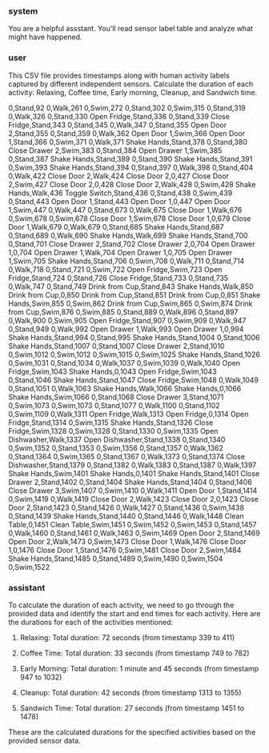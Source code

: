 ### system
You are a helpful assstant. You'll read sensor label table and analyze what might have happened.
### user

This CSV file provides timestamps along with human activity labels captured by different independent sensors.
Calculate the duration of each activity: Relaxing, Coffee time, Early morning, Cleanup, and Sandwich time.
    
0,Stand,92
0,Walk,261
0,Swim,272
0,Stand,302
0,Swim,315
0,Stand,319
0,Walk,326
0,Stand,330
Open Fridge,Stand,336
0,Stand,339
Close Fridge,Stand,343
0,Stand,345
0,Walk,347
0,Stand,355
Open Door 2,Stand,355
0,Stand,359
0,Walk,362
Open Door 1,Swim,366
Open Door 1,Stand,366
0,Swim,371
0,Walk,371
Shake Hands,Stand,378
0,Stand,380
Close Drawer 2,Swim,383
0,Stand,384
Open Drawer 1,Swim,385
0,Stand,387
Shake Hands,Stand,389
0,Stand,390
Shake Hands,Stand,391
0,Swim,393
Shake Hands,Stand,394
0,Stand,397
0,Walk,398
0,Stand,404
0,Walk,422
Close Door 2,Walk,424
Close Door 2,0,427
Close Door 2,Swim,427
Close Door 2,0,428
Close Door 2,Walk,428
0,Swim,428
Shake Hands,Walk,436
Toggle Switch,Stand,436
0,Stand,438
0,Swim,439
0,Stand,443
Open Door 1,Stand,443
Open Door 1,0,447
Open Door 1,Swim,447
0,Walk,447
0,Stand,673
0,Walk,675
Close Door 1,Walk,676
0,Swim,678
0,Swim,678
Close Door 1,Swim,678
Close Door 1,0,679
Close Door 1,Walk,679
0,Walk,679
0,Stand,685
Shake Hands,Stand,687
0,Stand,689
0,Walk,690
Shake Hands,Walk,699
Shake Hands,Stand,700
0,Stand,701
Close Drawer 2,Stand,702
Close Drawer 2,0,704
Open Drawer 1,0,704
Open Drawer 1,Walk,704
Open Drawer 1,0,705
Open Drawer 1,Swim,705
Shake Hands,Stand,706
0,Swim,708
0,Walk,711
0,Stand,714
0,Walk,718
0,Stand,721
0,Swim,722
Open Fridge,Swim,723
Open Fridge,Stand,724
0,Stand,726
Close Fridge,Stand,733
0,Stand,735
0,Walk,747
0,Stand,749
Drink from Cup,Stand,843
Shake Hands,Walk,850
Drink from Cup,0,850
Drink from Cup,Stand,851
Drink from Cup,0,851
Shake Hands,Swim,855
0,Swim,862
Drink from Cup,Swim,865
0,Swim,874
Drink from Cup,Swim,876
0,Swim,885
0,Stand,889
0,Walk,896
0,Stand,897
0,Walk,900
0,Swim,905
Open Fridge,Stand,907
0,Swim,909
0,Walk,947
0,Stand,949
0,Walk,992
Open Drawer 1,Walk,993
Open Drawer 1,0,994
Shake Hands,Stand,994
0,Stand,995
Shake Hands,Stand,1004
0,Stand,1006
Shake Hands,Stand,1007
0,Stand,1007
Close Drawer 2,Stand,1010
0,Swim,1012
0,Swim,1012
0,Swim,1015
0,Swim,1025
Shake Hands,Stand,1026
0,Swim,1031
0,Stand,1034
0,Walk,1037
0,Swim,1039
0,Walk,1040
Open Fridge,Swim,1043
Shake Hands,0,1043
Open Fridge,Swim,1043
0,Stand,1046
Shake Hands,Stand,1047
Close Fridge,Swim,1048
0,Walk,1049
0,Stand,1051
0,Walk,1063
Shake Hands,Walk,1066
Shake Hands,0,1066
Shake Hands,Swim,1066
0,Stand,1068
Close Drawer 3,Stand,1071
0,Swim,1073
0,Swim,1073
0,Stand,1077
0,Walk,1100
0,Stand,1102
0,Swim,1109
0,Walk,1311
Open Fridge,Walk,1313
Open Fridge,0,1314
Open Fridge,Stand,1314
0,Swim,1315
Shake Hands,Stand,1326
Close Fridge,Swim,1328
0,Swim,1328
0,Stand,1330
0,Swim,1335
Open Dishwasher,Walk,1337
Open Dishwasher,Stand,1338
0,Stand,1340
0,Swim,1352
0,Stand,1353
0,Swim,1356
0,Stand,1357
0,Walk,1362
0,Stand,1364
0,Swim,1365
0,Stand,1367
0,Walk,1373
0,Stand,1374
Close Dishwasher,Stand,1379
0,Stand,1382
0,Walk,1383
0,Stand,1387
0,Walk,1397
Shake Hands,Swim,1401
Shake Hands,0,1401
Shake Hands,Stand,1401
Close Drawer 2,Stand,1402
0,Stand,1404
Shake Hands,Stand,1404
0,Stand,1406
Close Drawer 3,Swim,1407
0,Swim,1410
0,Walk,1411
Open Door 1,Stand,1414
0,Swim,1419
0,Walk,1419
Close Door 2,Walk,1423
Close Door 2,0,1423
Close Door 2,Stand,1423
0,Stand,1426
0,Walk,1427
0,Stand,1436
0,Swim,1438
0,Stand,1439
Shake Hands,Stand,1440
0,Stand,1446
0,Walk,1448
Clean Table,0,1451
Clean Table,Swim,1451
0,Swim,1452
0,Swim,1453
0,Stand,1457
0,Walk,1460
0,Stand,1461
0,Walk,1463
0,Swim,1469
Open Door 2,Stand,1469
Open Door 2,Walk,1473
0,Swim,1473
Close Door 1,Walk,1476
Close Door 1,0,1476
Close Door 1,Stand,1476
0,Swim,1481
Close Door 2,Swim,1484
Shake Hands,Stand,1485
0,Stand,1489
0,Swim,1490
0,Swim,1504
0,Swim,1522

### assistant
To calculate the duration of each activity, we need to go through the provided data and identify the start and end times for each activity. Here are the durations for each of the activities mentioned:

1. Relaxing:
Total duration: 72 seconds (from timestamp 339 to 411)

2. Coffee Time:
Total duration: 33 seconds (from timestamp 749 to 782)

3. Early Morning:
Total duration: 1 minute and 45 seconds (from timestamp 947 to 1032)

4. Cleanup:
Total duration: 42 seconds (from timestamp 1313 to 1355)

5. Sandwich Time:
Total duration: 27 seconds (from timestamp 1451 to 1478) 

These are the calculated durations for the specified activities based on the provided sensor data.
